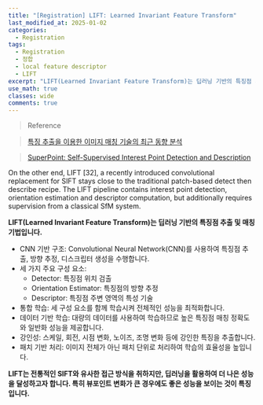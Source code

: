 ```yaml
---
title: "[Registration] LIFT: Learned Invariant Feature Transform"
last_modified_at: 2025-01-02
categories:
  - Registration
tags:
  - Registration
  - 정합
  - local feature descriptor
  - LIFT
excerpt: "LIFT(Learned Invariant Feature Transform)는 딥러닝 기반의 특징점 추출 및 매칭 기법입니다."
use_math: true
classes: wide
comments: true
---
```


> Reference

> [특징 추출을 이용한 이미지 매칭 기술의 최근 동향 분석](https://ksbe-jbe.org/xml/37415/37415.pdf)

> [SuperPoint: Self-Supervised Interest Point Detection and Description](https://openaccess.thecvf.com/content_cvpr_2018_workshops/papers/w9/DeTone_SuperPoint_Self-Supervised_Interest_CVPR_2018_paper.pdf)

On the other end, LIFT [32], a recently introduced convolutional replacement for SIFT stays close to the traditional patch-based detect then describe recipe. The LIFT pipeline contains interest point detection, orientation estimation and descriptor computation, but additionally requires supervision from a classical SfM system.

**LIFT(Learned Invariant Feature Transform)는 딥러닝 기반의 특징점 추출 및 매칭 기법입니다.**

- CNN 기반 구조: Convolutional Neural Network(CNN)를 사용하여 특징점 추출, 방향 추정, 디스크립터 생성을 수행합니다.
- 세 가지 주요 구성 요소:
  - Detector: 특징점 위치 검출
  - Orientation Estimator: 특징점의 방향 추정
  - Descriptor: 특징점 주변 영역의 특성 기술
- 통합 학습: 세 구성 요소를 함께 학습시켜 전체적인 성능을 최적화합니다.
- 데이터 기반 학습: 대량의 데이터를 사용하여 학습하므로 높은 특징점 매칭 정확도와 일반화 성능을 제공합니다.
- 강인성: 스케일, 회전, 시점 변화, 노이즈, 조명 변화 등에 강인한 특징을 추출합니다.
- 패치 기반 처리: 이미지 전체가 아닌 패치 단위로 처리하여 학습의 효율성을 높입니다.
  
**LIFT는 전통적인 SIFT와 유사한 접근 방식을 취하지만, 딥러닝을 활용하여 더 나은 성능을 달성하고자 합니다. 특히 뷰포인트 변화가 큰 경우에도 좋은 성능을 보이는 것이 특징입니다.**

